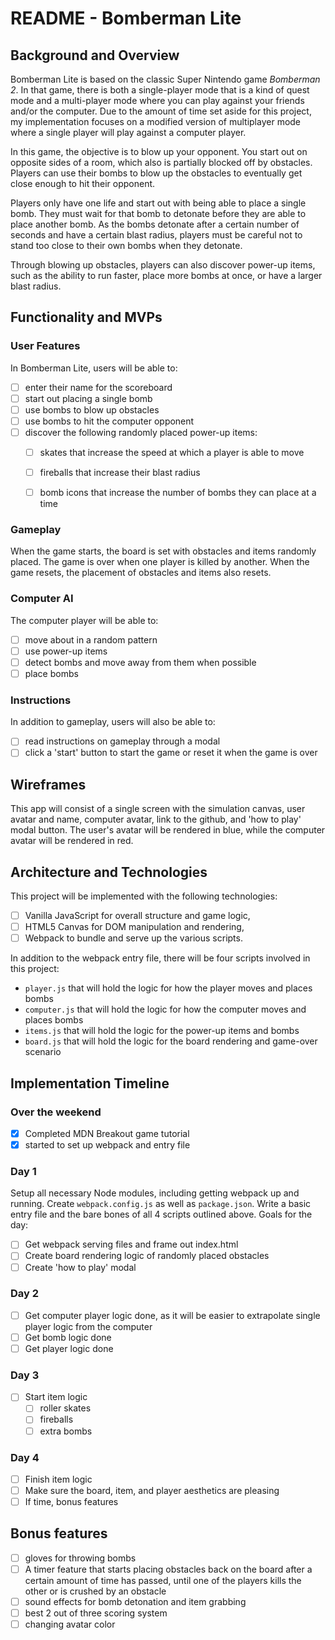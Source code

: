 # README - Bomberman Lite

## Background and Overview

Bomberman Lite is based on the classic Super Nintendo game *Bomberman 2*. In that game, there is both a single-player mode that is a kind of quest mode and a multi-player mode where you can play against your friends and/or the computer. Due to the amount of time set aside for this project, my implementation focuses on a modified version of multiplayer mode where a single player will play against a computer player.

In this game, the objective is to blow up your opponent. You start out on opposite sides of a room, which also is partially blocked off by obstacles. Players can use their bombs to blow up the obstacles to eventually get close enough to hit their opponent.

Players only have one life and start out with being able to place a single bomb. They must wait for that bomb to detonate before they are able to place another bomb. As the bombs detonate after a certain number of seconds and have a certain blast radius, players must be careful not to stand too close to their own bombs when they detonate.

Through blowing up obstacles, players can also discover power-up items, such as the ability to run faster, place more bombs at once, or have a larger blast radius.

## Functionality and MVPs
### User Features
In Bomberman Lite, users will be able to:
- [ ] enter their name for the scoreboard
- [ ] start out placing a single bomb
- [ ] use bombs to blow up obstacles
- [ ] use bombs to hit the computer opponent
- [ ] discover  the following randomly placed power-up items:
  - [ ] skates that increase the speed at which a player is able to move
  - [ ] fireballs that increase their blast radius
  - [ ] bomb icons that increase the number of bombs they can place at a time


### Gameplay
When the game starts, the board is set with obstacles and items randomly placed. The game is over when one player is killed by another. When the game resets, the placement of obstacles and items also resets.

### Computer AI
The computer player will be able to:
- [ ] move about in a random pattern
- [ ] use power-up items
- [ ] detect bombs and move away from them when possible
- [ ] place bombs

### Instructions
In addition to gameplay, users will also be able to:
- [ ] read instructions on gameplay through a modal
- [ ] click a 'start' button to start the game or reset it when the game is over

## Wireframes
This app will consist of a single screen with the simulation canvas,
user avatar and name, computer avatar, link to the github, and 'how to play' modal button.
The user's avatar will be rendered in blue, while the computer avatar will be rendered in red.

## Architecture and Technologies
This project will be implemented with the following technologies:

- [ ] Vanilla JavaScript for overall structure and game logic,
- [ ] HTML5 Canvas for DOM manipulation and rendering,
- [ ] Webpack to bundle and serve up the various scripts.

In addition to the webpack entry file, there will be four scripts involved in this project:
- `player.js` that will hold the logic for how the player moves and places bombs
- `computer.js` that will hold the logic for how the computer moves and places bombs
- `items.js` that will hold the logic for the power-up items and bombs
- `board.js` that will hold the logic for the board rendering and game-over scenario

## Implementation Timeline
### Over the weekend
- [x] Completed MDN Breakout game tutorial
- [x] started to set up webpack and entry file

### Day 1
Setup all necessary Node modules, including getting webpack up and running. Create `webpack.config.js` as well as `package.json`. Write a basic entry file and the bare bones of all 4 scripts outlined above.
Goals for the day:
- [ ] Get webpack serving files and frame out index.html
- [ ] Create board rendering logic of randomly placed obstacles
- [ ] Create 'how to play' modal

### Day 2
- [ ] Get computer player logic done, as it will be easier to extrapolate single player logic from the computer
- [ ] Get bomb logic done
- [ ] Get player logic done

### Day 3
- [ ] Start item logic
  - [ ] roller skates
  - [ ] fireballs
  - [ ] extra bombs

### Day 4
- [ ] Finish item logic
- [ ] Make sure the board, item, and player aesthetics are pleasing
- [ ] If time, bonus features

## Bonus features
- [ ] gloves for throwing bombs
- [ ] A timer feature that starts placing obstacles back on the board after a certain amount of time has passed, until one of the players kills the other or is crushed by an obstacle
- [ ] sound effects for bomb detonation and item grabbing
- [ ] best 2 out of three scoring system
- [ ] changing avatar color
